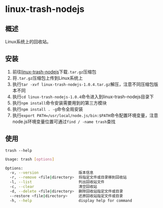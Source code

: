 # linux-trash-nodejs

## 概述
Linux系统上的回收站。

## 安装
1. 前往[linux-trash-nodejs](https://github.com/lcl100/linux-trash-nodejs/releases/)下载`.tar.gz`压缩包
2. 将`.tar.gz`压缩包上传到Linux系统上
3. 执行`tar -xvf linux-trash-nodejs-1.0.4.tar.gz`解压，注意不同压缩包版本不同
4. 执行`cd linux-trash-nodejs-1.0.4`命令进入到linux-trash-nodejs目录下
5. 执行`npm install`命令安装需要用到的第三方模块
6. 执行`npm install . -g`命令全局安装
7. 执行`export PATH=/usr/local/node.js/bin:$PATH`命令配置环境变量，注意node.js环境变量位置可通过`find / -name trash`查找

## 使用
`trash --help`
```bash
Usage: trash [options]

Options:
  -v, --version                  版本信息
  -r, --remove <file|directory>  将指定文件或目录移到回收站
  -l, --list                     列出回收站文件
  -c, --clear                    清空回收站
  -d, --delete <file|directory>  删除回收站指定文件或目录
  --restore <file|directory>     还原回收站指定文件或目录
  -h, --help                     display help for command
```
